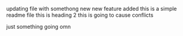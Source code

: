 updating file with somethong new
new feature added
this is a simple readme file
this is heading 2
this is going to cause conflicts


just something going omn